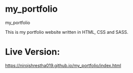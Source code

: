 # my_portfolio
my_portfolio

This is my portfolio website written in HTML, CSS and SASS.

# Live Version: 
https://nirojshrestha019.github.io/my_portfolio/index.html
